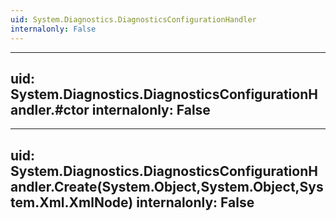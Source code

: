 ```yaml
---
uid: System.Diagnostics.DiagnosticsConfigurationHandler
internalonly: False
---
```


---
uid: System.Diagnostics.DiagnosticsConfigurationHandler.#ctor
internalonly: False
---

---
uid: System.Diagnostics.DiagnosticsConfigurationHandler.Create(System.Object,System.Object,System.Xml.XmlNode)
internalonly: False
---
